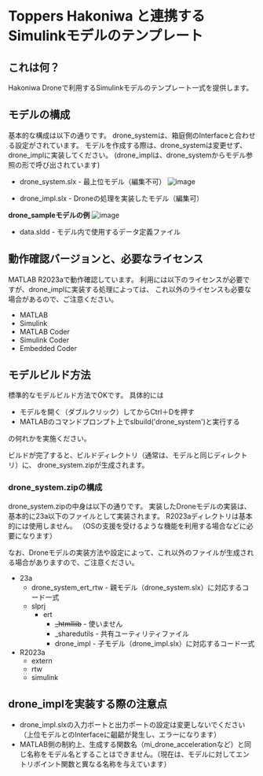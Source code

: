 # Toppers Hakoniwa と連携するSimulinkモデルのテンプレート

## これは何？
Hakoniwa Droneで利用するSimulinkモデルのテンプレート一式を提供します。

## モデルの構成
基本的な構成は以下の通りです。
drone_systemは、箱庭側のInterfaceと合わせる設定がされています。
モデルを作成する際は、drone_systemは変更せず、drone_implに実装してください。
(drone_implは、drone_systemからモデル参照の形で呼び出されています)

* drone_system.slx - 最上位モデル（編集不可）
![image](https://github.com/toppers/hakoniwa-px4sim/assets/19739774/281cd314-d9dd-4848-8dfe-d33265d5e3dc)

* drone_impl.slx - Droneの処理を実装したモデル（編集可）

**drone_sampleモデルの例**
![image](https://github.com/toppers/hakoniwa-px4sim/assets/19739774/c05d6687-5b6f-46f2-81cc-67acc3126dbc)

* data.sldd - モデル内で使用するデータ定義ファイル

## 動作確認バージョンと、必要なライセンス
MATLAB R2023aで動作確認しています。
利用には以下のライセンスが必要ですが、drone_implに実装する処理によっては、
これ以外のライセンスも必要な場合があるので、ご注意ください。

* MATLAB
* Simulink
* MATLAB Coder
* Simulink Coder
* Embedded Coder

## モデルビルド方法
標準的なモデルビルド方法でOKです。
具体的には
* モデルを開く（ダブルクリック）してからCtrl＋Dを押す
* MATLABのコマンドプロンプト上でslbuild('drone_system')と実行する

の何れかを実施ください。

ビルドが完了すると、ビルドディレクトリ（通常は、モデルと同じディレクトリ）に、
drone_system.zipが生成されます。

### drone_system.zipの構成
drone_system.zipの中身は以下の通りです。
実装したDroneモデルの実装は、基本的に23a以下のファイルとして実装されます。
R2023aディレクトリは基本的には使用しません。
（OSの支援を受けるような機能を利用する場合などに必要になります）

なお、Droneモデルの実装方法や設定によって、これ以外のファイルが生成される場合がありますので、ご注意ください。

* 23a
  * drone_system_ert_rtw - 親モデル（drone_system.slx）に対応するコード一式
  * slprj
    * ert
      * ~~_htmlliib~~ - 使いません
      * _sharedutils - 共有ユーティリティファイル
      * drone_impl - 子モデル（drone_impl.slx）に対応するコード一式
* R2023a
  * extern
  * rtw
  * simulink

## drone_implを実装する際の注意点
* drone_impl.slxの入力ポートと出力ポートの設定は変更しないでください（上位モデルとのInterfaceに齟齬が発生し、エラーになります）
* MATLAB側の制約上、生成する関数名（mi_drone_accelerationなど）と同じ名称をモデル名とすることはできません。（現在は、モデルに対してエントリポイント関数と異なる名称を与えています）
